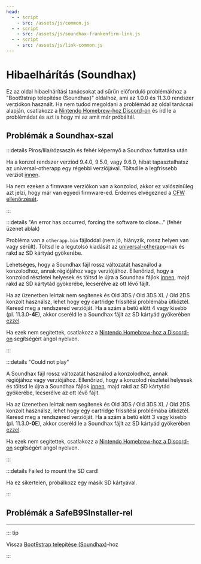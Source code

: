 ```yaml
---
head:
  - - script
    - src: /assets/js/common.js
  - - script
    - src: /assets/js/soundhax-frankenfirm-link.js
  - - script
    - src: /assets/js/link-common.js
---
```


# Hibaelhárítás (Soundhax)

Ez az oldal hibaelhárítási tanácsokat ad sűrűn előforduló problémákhoz a "Boot9strap telepítése (Soundhax)" oldalhoz, ami az 1.0.0 és 11.3.0 rendszer verziókon használt. Ha nem tudod megoldani a problémád az oldal tanácsai alapján, csatlakozz a [Nintendo Homebrew-hoz Discord-on](https://discord.gg/MWxPgEp) és írd le a problémádat és azt is hogy mi az amit már próbáltál.

## Problémák a Soundhax-szal

:::details Piros/lila/rózsaszín és fehér képernyő a Soundhax futtatása után

Ha a konzol rendszer verziód 9.4.0, 9.5.0, vagy 9.6.0, hibát tapasztalhatsz az universal-otherapp egy régebbi verziójával. Töltsd le a legfrissebb verziót [innen](https://github.com/TuxSH/universal-otherapp/releases/latest).

Ha nem ezeken a firmware verziókon van a konzolod, akkor ez valószínűleg azt jelzi, hogy már van egyedi firmware-ed. Érdemes elvégezned a [CFW ellenőrzését](checking-for-cfw).

:::

:::details "An error has occurred, forcing the software to close..." (fehér üzenet ablak)

Probléma van a `otherapp.bin` fájloddal (nem jó, hiányzik, rossz helyen van vagy sérült). Töltsd le a legutolsó kiadását az [universal-otherapp](https://github.com/TuxSH/universal-otherapp/releases/latest)-nak és rakd az SD kártyád gyökerébe.

Lehetséges, hogy a Soundhax fájl rossz változatát használod a konzolodhoz, annak régiójához vagy verziójához. Ellenőrizd, hogy a konzolod részletei helyesek és töltsd le újra a Soundhax fájlok [innen](http://soundhax.com), majd rakd az SD kártytád gyökerébe, lecserélve az ott lévő fájlt.

Ha az üzenetben leírtak nem segítenek és Old 3DS / Old 3DS XL / Old 2DS konzolt használsz, lehet hogy egy cartridge frissítési problémába ütköztél. Keresd meg a rendszered verzióját. Ha a szám a betű előtt 4 vagy kisebb (pl. 11.3.0-**4**E), akkor cseréld le a Soundhax fájlt az SD kártyád gyökerében [ezzel](http://soundhax.686178.xyz/frankenfirm.html?crash).

Ha ezek nem segítettek, csatlakozz a [Nintendo Homebrew-hoz a Discord-on](https://discord.gg/MWxPgEp) segítségért angol nyelven.

:::

:::details "Could not play"

A Soundhax fájl rossz változatát használod a konzolodhoz, annak régiójához vagy verziójához. Ellenőrizd, hogy a konzolod részletei helyesek és töltsd le újra a Soundhax fájlok [innen](http://soundhax.com), majd rakd az SD kártytád gyökerébe, lecserélve az ott lévő fájlt.

Ha az üzenetben leírtak nem segítenek és Old 3DS / Old 3DS XL / Old 2DS konzolt használsz, lehet hogy egy cartridge frissítési problémába ütköztél. Keresd meg a rendszered verzióját. Ha a szám a betű előtt 3 vagy kisebb (pl. 11.3.0-**0**E), akkor cseréld le a Soundhax fájlt az SD kártyád gyökerében [ezzel](http://soundhax.686178.xyz/frankenfirm.html?unplayable).

Ha ezek nem segítettek, csatlakozz a [Nintendo Homebrew-hoz a Discord-on](https://discord.gg/MWxPgEp) segítségért angol nyelven.

:::

:::details Failed to mount the SD card!

Ha ez sikertelen, próbálkozz egy másik SD kártyával.

:::

## Problémák a SafeB9SInstaller-rel

<!--@include: ./_include/troubleshooting-sb9si-bin.md -->

<!--@include: ./_include/troubleshooting-sb9si-common.md -->

<!--@include: ./_include/troubleshooting-get-help-common.md -->

---

::: tip

Vissza [Boot9strap telepítése (Soundhax)](installing-boot9strap-\(soundhax\))-hoz

:::

<!--@include: ./_include/troubleshooting-return.md -->
